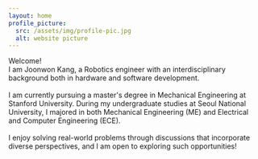 ```yaml
---
layout: home
profile_picture:
  src: /assets/img/profile-pic.jpg
  alt: website picture
---
```


<p>
  Welcome! <br> I am Joonwon Kang, a Robotics engineer with an interdisciplinary background both in hardware and software development. <br> <br> I am currently pursuing a master's degree in Mechanical Engineering at Stanford University. During my undergraduate studies at Seoul National University, I majored in both Mechanical Engineering (ME) and Electrical and Computer Engineering (ECE). <br> <br> I enjoy solving real-world problems through discussions that incorporate diverse perspectives, and I am open to exploring such opportunities!
</p>
